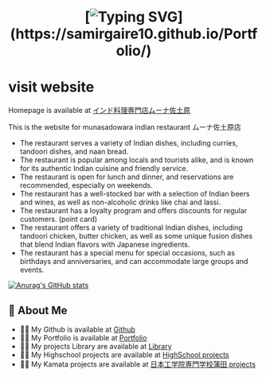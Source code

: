 <h1 align="center">

[![Typing SVG](https://readme-typing-svg.demolab.com/?lines=Hi+👋,+I'm+Muna;Hi+👋,+私は,+ムーナです;Hi+👋,+म+मुना+हो;Hi+👋,+ムーナ佐土原;)](https://samirgaire10.github.io/Portfolio/)
</h1>



# visit  website
Homepage is  available at [インド料理専門店ムーナ佐土原](https://samirgaire10.github.io/munasadowara/)



This is the website for munasadowara indian restaurant
ムーナ佐土原店　
* The restaurant serves a variety of Indian dishes, including curries, tandoori dishes, and naan bread.
* The restaurant is popular among locals and tourists alike, and is known for its authentic Indian cuisine and friendly service.
* The restaurant is open for lunch and dinner, and reservations are recommended, especially on weekends.
* The restaurant has a well-stocked bar with a selection of Indian beers and wines, as well as non-alcoholic drinks like chai and lassi.
* The restaurant has a loyalty program and offers discounts for regular customers. (point card)
* The restaurant offers a variety of traditional Indian dishes, including tandoori chicken, butter chicken, as well as some unique fusion dishes that blend Indian flavors with Japanese ingredients.                                 
* The restaurant has a special menu for special occasions, such as birthdays and anniversaries, and can accommodate large groups and events.



[![Anurag's GitHub stats](https://github-readme-stats.vercel.app/api?username=samirgaire10)](https://github.com/anuraghazra/github-readme-stats)


## 🚀 About Me

- 👨‍💻 My Github is available at [Github](https://github.com/samirgaire10)
- 👨‍💻 My Portfolio is available at [Portfolio](https://samirgaire10.github.io/Portfolio/)
- 👨‍💻 My projects  Library are available at [Library](https://samirgaire10.github.io/Library/)
- 👨‍💻 My Highschool projects are available at [HighSchool projects](https://samirgaire10.github.io/High-School-Web-Projects/)
- 👨‍💻 My Kamata projects are available at [ 日本工学院専門学校蒲田 projects](https://samirgaire10.github.io/kamata/)






